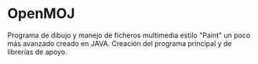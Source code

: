 # OpenMOJ
Programa de dibujo y manejo de ficheros multimedia estilo "Paint" un poco más avanzado
creado en JAVA.
Creación del programa principal y de librerías de apoyo.
